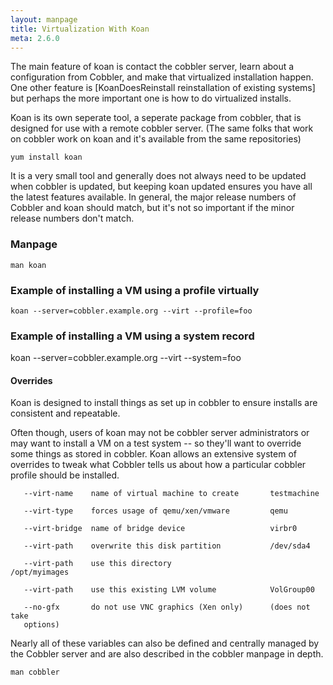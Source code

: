 ```yaml
---
layout: manpage
title: Virtualization With Koan
meta: 2.6.0
---
```


<p>The main feature of koan is contact the cobbler server, learn about a configuration from Cobbler, and make that virtualized installation happen.  One other feature is [KoanDoesReinstall reinstallation of existing systems] but perhaps the more important one is how to do virtualized installs.</p>

<p>Koan is its own seperate tool, a seperate package from cobbler, that is designed for use with a remote cobbler server.   (The same folks that work on cobbler work on koan and it's available from the same repositories)</p>

<pre><code>yum install koan
</code></pre>

<p>It is a very small tool and generally does not always need to be updated when cobbler is updated, but keeping koan updated ensures you have all the latest features available.
In general, the major release numbers of Cobbler and koan should match, but it's not so important if the minor release numbers don't match.</p>

<h3>Manpage</h3>

<pre><code>man koan
</code></pre>

<h3>Example of installing a VM using a profile virtually</h3>

<pre><code>koan --server=cobbler.example.org --virt --profile=foo
</code></pre>

<h3>Example of installing a VM using a system record</h3>

<p>   koan --server=cobbler.example.org --virt --system=foo</p>

<h4>Overrides</h4>

<p>Koan is designed to install things as set up in cobbler to ensure installs are consistent and repeatable.</p>

<p>Often though, users of koan may not be cobbler server administrators or may want to install a VM on a test system -- so they'll want to override
some things as stored in cobbler.  Koan allows an extensive system of overrides to tweak what Cobbler tells us about how a particular cobbler profile should be installed.</p>

<pre><code>   --virt-name    name of virtual machine to create       testmachine

   --virt-type    forces usage of qemu/xen/vmware         qemu

   --virt-bridge  name of bridge device                   virbr0

   --virt-path    overwrite this disk partition           /dev/sda4

   --virt-path    use this directory                      /opt/myimages

   --virt-path    use this existing LVM volume            VolGroup00

   --no-gfx       do not use VNC graphics (Xen only)      (does not take
   options)
</code></pre>

<p>Nearly all of these variables can also be defined and centrally managed
by the Cobbler server and are also described in the cobbler manpage in depth.</p>

<pre><code>man cobbler
</code></pre>
